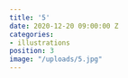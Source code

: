 ```yaml
---
title: '5'
date: 2020-12-20 09:00:00 Z
categories:
- illustrations
position: 3
image: "/uploads/5.jpg"
---
```


